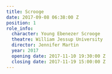 ```yaml
---
title: Scrooge
date: 2017-09-08 06:38:00 Z
position: 1
role_info:
  character: Young Ebenezer Scrooge
  theatre: William Jessup University
  director: Jennifer Martin
  year: 2017
  opening date: 2017-11-10 19:30:00 Z
  closing date: 2017-11-19 15:00:00 Z
---
```


